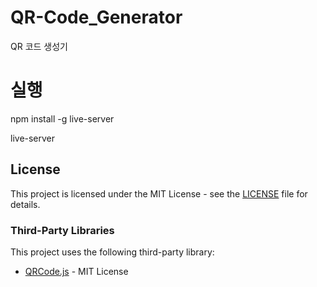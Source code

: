# QR-Code_Generator

QR 코드 생성기


# 실행
npm install -g live-server

live-server


## License
This project is licensed under the MIT License - see the [LICENSE](./LICENSE) file for details.

### Third-Party Libraries
This project uses the following third-party library:
- [QRCode.js](https://github.com/davidshimjs/qrcodejs) - MIT License
